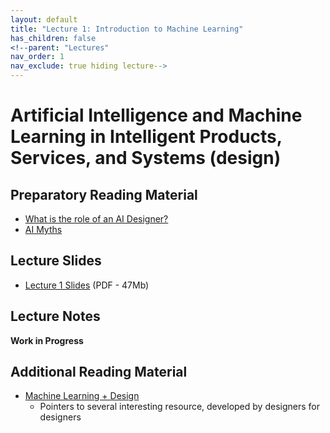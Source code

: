 ```yaml
---
layout: default
title: "Lecture 1: Introduction to Machine Learning"
has_children: false
<!--parent: "Lectures"
nav_order: 1
nav_exclude: true hiding lecture-->
---
```


# Artificial Intelligence and Machine Learning in Intelligent Products, Services, and Systems (design)

## Preparatory Reading Material

- [What is the role of an AI Designer?](https://amandalinden.medium.com/what-is-the-role-of-an-a-i-designer-6943711046ec)
- [AI Myths](https://www.aimyths.org)

<!-- ## Warming Up

- Use your TU Delft credentials to log-in and access [this Miro board](https://miro.com/app/board/uXjVOPzwy3E=/). The board is password protected. You can find the password on Brightspace. 
- Think about one or more Product, Service, or System that, in your opinion, is powered by Artificial Intelligence technology
- Create a copy the Template Frame in the Miro board. Past an image of the IPSS, describe it, and explain the role(s) that AI has in the working of that product, service, or system.  -->

## Lecture Slides

- [Lecture 1 Slides]({{site.baseurl}}/assets/slides/AML4D-L1.pdf) (PDF - 47Mb)

## Lecture Notes

__Work in Progress__

## Additional Reading Material

 - [Machine Learning + Design](https://machinelearning.design/)
   - Pointers to several interesting resource, developed by designers for designers 
